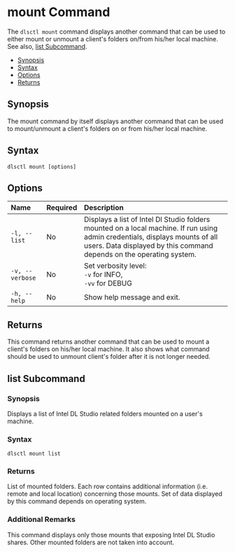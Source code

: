 # mount Command

The `dlsctl mount` command displays another command that can be used to either mount or unmount a client's folders on/from his/her local machine. See also, [list Subcommand](#list-subcommand).

- [Synopsis](#synopsis)  
- [Syntax](#syntax)
- [Options](#options)
- [Returns](#returns)

## Synopsis

The mount command by itself displays another command that can be used to mount/unmount a client's folders on or from his/her local machine. 

## Syntax

`dlsctl mount [options]`

## Options

| Name | Required | Description | 
|:--- |:--- |:--- |
|`-l, --list ` | No |  Displays a list of Intel Dl Studio folders mounted on a local machine. If run using admin credentials, displays mounts of all users. Data displayed by this command depends on the operating system. |
|`-v, --verbose`| No | Set verbosity level: <br>`-v` for INFO, <br>`-vv` for DEBUG |
|`-h, --help` | No | Show help message and exit. |


## Returns 

This command returns another command that can be used to mount a client's folders on his/her local machine. It also shows what command should be used to unmount client's folder after it is not longer needed. 

## list Subcommand

### Synopsis

Displays a list of Intel DL Studio related folders mounted on a user's machine.

### Syntax

`dlsctl mount list`

### Returns
List of mounted folders. Each row contains additional information (i.e. remote and local location) concerning those mounts. Set of data displayed by this command depends on operating system.

### Additional Remarks
This command displays only those mounts that exposing Intel DL Studio shares. Other mounted folders are not taken into account.
